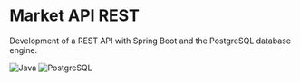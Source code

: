 # Market API REST

Development of a REST API with Spring Boot and the PostgreSQL database engine.

![Java](https://img.shields.io/badge/Java-11-ED8B00?logo=java&logoColor=white&longCache=true&style=flat) ![PostgreSQL](https://img.shields.io/badge/PostgreSQL-9.6-lightblue.svg?logo=postgresql&longCache=true&style=flat)
